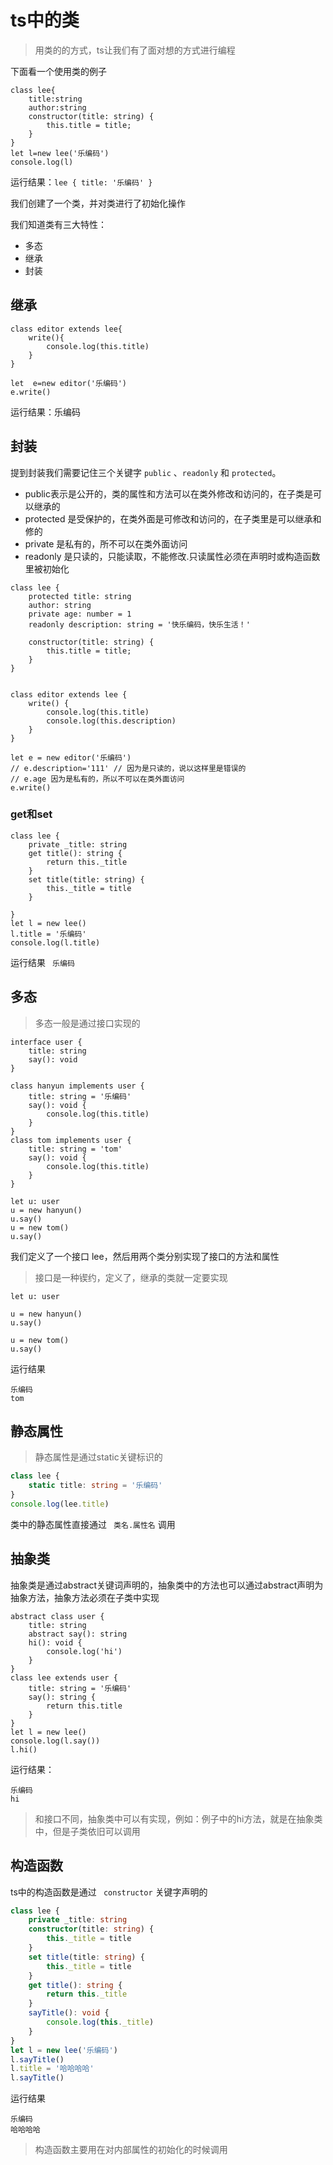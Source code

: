 # ts中的类

> 用类的的方式，ts让我们有了面对想的方式进行编程

下面看一个使用类的例子

```tsx
class lee{
    title:string
    author:string
    constructor(title: string) {
        this.title = title;
    }
}
let l=new lee('乐编码')
console.log(l)
```

运行结果：` lee { title: '乐编码' } `

我们创建了一个类，并对类进行了初始化操作



我们知道类有三大特性：

- 多态
- 继承
- 封装

## 继承

```tsx
class editor extends lee{
    write(){
        console.log(this.title)
    }
}

let  e=new editor('乐编码')
e.write()
```

运行结果：乐编码



## 封装 

提到封装我们需要记住三个关键字 `public` 、` readonly ` 和 ``protected``。

- public表示是公开的，类的属性和方法可以在类外修改和访问的，在子类是可以继承的
- protected 是受保护的，在类外面是可修改和访问的，在子类里是可以继承和修的
- private 是私有的，所不可以在类外面访问
- readonly 是只读的，只能读取，不能修改.只读属性必须在声明时或构造函数里被初始化

```tsx
class lee {
    protected title: string
    author: string
    private age: number = 1
    readonly description: string = '快乐编码，快乐生活！'

    constructor(title: string) {
        this.title = title;
    }
}


class editor extends lee {
    write() {
        console.log(this.title)
        console.log(this.description)
    }
}

let e = new editor('乐编码')
// e.description='111' // 因为是只读的，说以这样里是错误的
// e.age 因为是私有的，所以不可以在类外面访问
e.write()
```
### get和set

```tsx
class lee {
    private _title: string
    get title(): string {
        return this._title
    }
    set title(title: string) {
        this._title = title
    }

}
let l = new lee()
l.title = '乐编码'
console.log(l.title)
```

运行结果  ` 乐编码`

##  多态

> 多态一般是通过接口实现的

```
interface user {
    title: string
    say(): void
}

class hanyun implements user {
    title: string = '乐编码'
    say(): void {
        console.log(this.title)
    }
}
class tom implements user {
    title: string = 'tom'
    say(): void {
        console.log(this.title)
    }
}

let u: user
u = new hanyun()
u.say()
u = new tom()
u.say()
```

我们定义了一个接口 lee，然后用两个类分别实现了接口的方法和属性

> 接口是一种锲约，定义了，继承的类就一定要实现

```
let u: user

u = new hanyun()
u.say()

u = new tom()
u.say()
```

运行结果 

```
乐编码
tom
```

##   静态属性

> 静态属性是通过static关键标识的

```typescript
class lee {
    static title: string = '乐编码'
}
console.log(lee.title)
```

类中的静态属性直接通过 ` 类名.属性名` 调用

## 抽象类

抽象类是通过abstract关键词声明的，抽象类中的方法也可以通过abstract声明为抽象方法，抽象方法必须在子类中实现

```
abstract class user {
    title: string
    abstract say(): string
    hi(): void {
        console.log('hi')
    }
}
class lee extends user {
    title: string = '乐编码'
    say(): string {
        return this.title
    }
}
let l = new lee()
console.log(l.say())
l.hi()
```

运行结果：

```
乐编码
hi
```

> 和接口不同，抽象类中可以有实现，例如：例子中的hi方法，就是在抽象类中，但是子类依旧可以调用

##  构造函数

ts中的构造函数是通过 ` constructor` 关键字声明的

```typescript
class lee {
    private _title: string
    constructor(title: string) {
        this._title = title
    }
    set title(title: string) {
        this._title = title
    }
    get title(): string {
        return this._title
    }
    sayTitle(): void {
        console.log(this._title)
    }
}
let l = new lee('乐编码')
l.sayTitle()
l.title = '哈哈哈哈'
l.sayTitle()
```

运行结果

```
乐编码
哈哈哈哈
```

> 构造函数主要用在对内部属性的初始化的时候调用